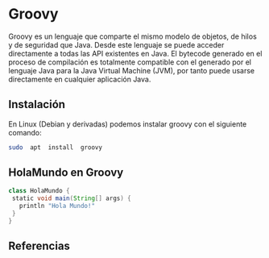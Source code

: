 # Groovy

Groovy es un lenguaje que comparte el mismo modelo de objetos, de hilos y de seguridad que Java. Desde este lenguaje se puede acceder directamente a todas las API existentes en Java. El bytecode generado en el proceso de compilación es totalmente compatible con el generado por el lenguaje Java para la Java Virtual Machine (JVM), por tanto puede usarse directamente en cualquier aplicación Java.

## Instalación

En Linux (Debian y derivadas) podemos instalar groovy con el siguiente comando:

```bash
sudo  apt  install  groovy
```


## HolaMundo en Groovy

```groovy
class HolaMundo {
 static void main(String[] args) {
   println "Hola Mundo!"
 }
}
```


## Referencias
